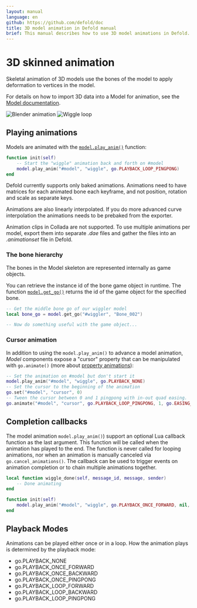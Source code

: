 ```yaml
---
layout: manual
language: en
github: https://github.com/defold/doc
title: 3D model animation in Defold manual
brief: This manual describes how to use 3D model animations in Defold.
---
```


# 3D skinned animation

Skeletal animation of 3D models use the bones of the model to apply deformation to vertices in the model.

For details on how to import 3D data into a Model for animation, see the [Model documentation](/manuals/model).

  ![Blender animation](../images/animation/blender_animation.png)
  ![Wiggle loop](../images/animation/suzanne.gif)


## Playing animations

Models are animated with the [`model.play_anim()`](/ref/model#model.play_anim) function:

```lua
function init(self)
    -- Start the "wiggle" animation back and forth on #model
    model.play_anim("#model", "wiggle", go.PLAYBACK_LOOP_PINGPONG)
end
```

<div class='important' markdown='1'>
Defold currently supports only baked animations. Animations need to have matrices for each animated bone each keyframe, and not position, rotation and scale as separate keys.

Animations are also linearly interpolated. If you do more advanced curve interpolation the animations needs to be prebaked from the exporter.

Animation clips in Collada are not supported. To use multiple animations per model, export them into separate *.dae* files and gather the files into an *.animationset* file in Defold.
</div>

### The bone hierarchy

The bones in the Model skeleton are represented internally as game objects.

You can retrieve the instance id of the bone game object in runtime. The function [`model.get_go()`](/ref/model#model.get_go) returns the id of the game object for the specified bone.

```lua
-- Get the middle bone go of our wiggler model
local bone_go = model.get_go("#wiggler", "Bone_002")

-- Now do something useful with the game object...
```

### Cursor animation

In addition to using the `model.play_anim()` to advance a model animation, *Model* components expose a "cursor" property that can be manipulated with `go.animate()` (more about [property animations](/manuals/property-animation)):

```lua
-- Set the animation on #model but don't start it
model.play_anim("#model", "wiggle", go.PLAYBACK_NONE)
-- Set the cursor to the beginning of the animation
go.set("#model", "cursor", 0)
-- Tween the cursor between 0 and 1 pingpong with in-out quad easing.
go.animate("#model", "cursor", go.PLAYBACK_LOOP_PINGPONG, 1, go.EASING_INOUTQUAD, 3)
```

## Completion callbacks

The model animation `model.play_anim()`) support an optional Lua callback function as the last argument. This function will be called when the animation has played to the end. The function is never called for looping animations, nor when an animation is manually canceled via `go.cancel_animations()`. The callback can be used to trigger events on animation completion or to chain multiple animations together.

```lua
local function wiggle_done(self, message_id, message, sender)
    -- Done animating
end

function init(self)
    model.play_anim("#model", "wiggle", go.PLAYBACK_ONCE_FORWARD, nil, wiggle_done)
end
```

## Playback Modes

Animations can be played either once or in a loop. How the animation plays is determined by the playback mode:

* go.PLAYBACK_NONE
* go.PLAYBACK_ONCE_FORWARD
* go.PLAYBACK_ONCE_BACKWARD
* go.PLAYBACK_ONCE_PINGPONG
* go.PLAYBACK_LOOP_FORWARD
* go.PLAYBACK_LOOP_BACKWARD
* go.PLAYBACK_LOOP_PINGPONG

